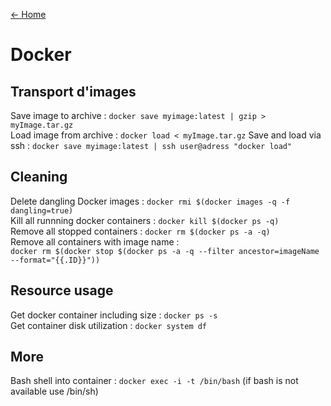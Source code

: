 [<- Home](README.md)
# Docker
## Transport d'images
Save image to archive : `docker save myimage:latest | gzip > myImage.tar.gz`  
Load image from archive : `docker load < myImage.tar.gz`
Save and load via ssh : `docker save myimage:latest | ssh user@adress "docker load"`

## Cleaning
Delete dangling Docker images : `docker rmi $(docker images -q -f dangling=true)`  
Kill all runnning docker containers : `docker kill $(docker ps -q)`  
Remove all stopped containers : `docker rm $(docker ps -a -q)`  
Remove all containers with image name :   
`docker rm $(docker stop $(docker ps -a -q --filter ancestor=imageName --format="{{.ID}}"))`  

## Resource usage
Get docker container including size : `docker ps -s`  
Get container disk utilization : `docker system df`

## More
Bash shell into container : `docker exec -i -t /bin/bash` (if bash is not available use /bin/sh)  